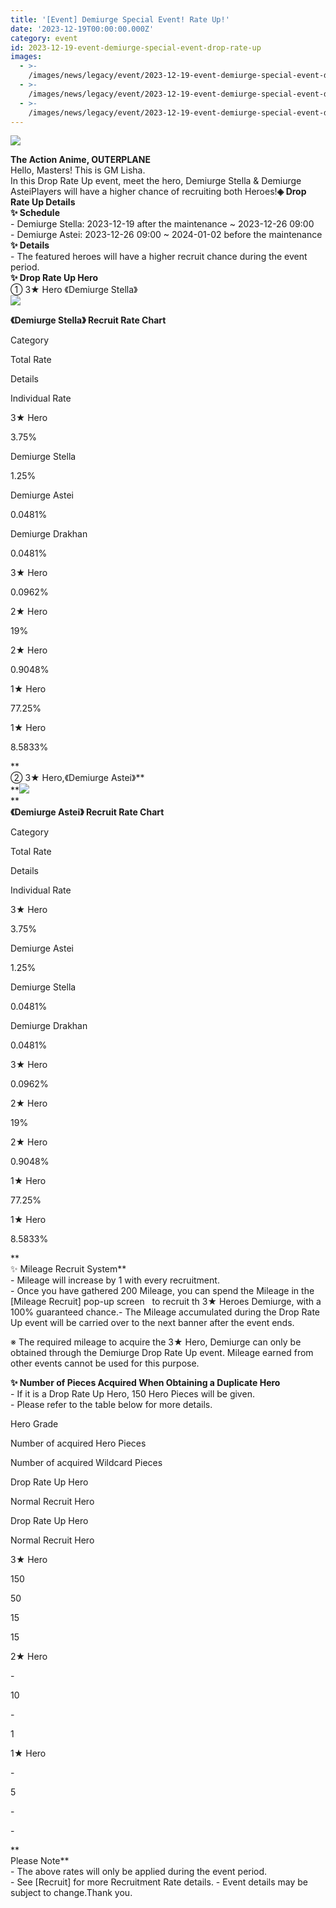 ```yaml
---
title: '[Event] Demiurge Special Event! Rate Up!'
date: '2023-12-19T00:00:00.000Z'
category: event
id: 2023-12-19-event-demiurge-special-event-drop-rate-up
images:
  - >-
    /images/news/legacy/event/2023-12-19-event-demiurge-special-event-drop-rate-up/c439f9efd94f47ecaa09ad7e6e2391b2.webp
  - >-
    /images/news/legacy/event/2023-12-19-event-demiurge-special-event-drop-rate-up/20ee2c4371254c73acc5b2724a76a036.webp
  - >-
    /images/news/legacy/event/2023-12-19-event-demiurge-special-event-drop-rate-up/a40efafcf99a45bc82c942258fccbe53.webp
---
```


![](/images/news/legacy/event/2023-12-19-event-demiurge-special-event-drop-rate-up/c439f9efd94f47ecaa09ad7e6e2391b2.webp)  
  
**The Action Anime, OUTERPLANE**  
Hello, Masters! This is GM Lisha.  
In this Drop Rate Up event, meet the hero, Demiurge Stella & Demiurge AsteiPlayers will have a higher chance of recruiting both Heroes!**◈ Drop Rate Up Details  
✨ Schedule**  
\- Demiurge Stella: 2023-12-19 after the maintenance ~ 2023-12-26 09:00  
\- Demiurge Astei: 2023-12-26 09:00 ~ 2024-01-02 before the maintenance  
**✨ Details**  
\- The featured heroes will have a higher recruit chance during the event period.  
**✨ Drop Rate Up Hero**  
① 3★ Hero 《Demiurge Stella》   
![](/images/news/legacy/event/2023-12-19-event-demiurge-special-event-drop-rate-up/20ee2c4371254c73acc5b2724a76a036.webp)  
  

**《Demiurge Stella》 Recruit Rate Chart**

Category

Total Rate

Details

Individual Rate

3★ Hero

3.75%

Demiurge Stella

1.25%

Demiurge Astei

0.0481%

Demiurge Drakhan

0.0481%

3★ Hero

0.0962%

2★ Hero

19%

2★ Hero

0.9048%

1★ Hero

77.25%

1★ Hero

8.5833%

  
**  
② 3★ Hero,《Demiurge Astei》**  
**![](/images/news/legacy/event/2023-12-19-event-demiurge-special-event-drop-rate-up/a40efafcf99a45bc82c942258fccbe53.webp)  
**  
**《Demiurge Astei》 Recruit Rate Chart** 

Category

Total Rate

Details

Individual Rate

3★ Hero

3.75%

Demiurge Astei

1.25%

Demiurge Stella

0.0481%

Demiurge Drakhan

0.0481%

3★ Hero

0.0962%

2★ Hero

19%

2★ Hero

0.9048%

1★ Hero

77.25%

1★ Hero

8.5833%

**  
✨ Mileage Recruit System**  
\- Mileage will increase by 1 with every recruitment.  
\- Once you have gathered 200 Mileage, you can spend the Mileage in the \[Mileage Recruit\] pop-up screen   to recruit th 3★ Heroes Demiurge, with a 100% guaranteed chance.- The Mileage accumulated during the Drop Rate Up event will be carried over to the next banner after the event ends.

※ The required mileage to acquire the 3★ Hero, Demiurge can only be obtained through the Demiurge Drop Rate Up event. Mileage earned from other events cannot be used for this purpose.  
  
**✨ Number of Pieces Acquired When Obtaining a Duplicate Hero**  
\- If it is a Drop Rate Up Hero, 150 Hero Pieces will be given.  
\- Please refer to the table below for more details.

Hero Grade

Number of acquired Hero Pieces

Number of acquired Wildcard Pieces

Drop Rate Up Hero

Normal Recruit Hero

Drop Rate Up Hero

Normal Recruit Hero

3★ Hero

150

50

15

15

2★ Hero

\-

10

\-

1

1★ Hero

\-

5

\-

\-

**  
Please Note**  
\- The above rates will only be applied during the event period.  
\- See \[Recruit\] for more Recruitment Rate details. - Event details may be subject to change.Thank you.
